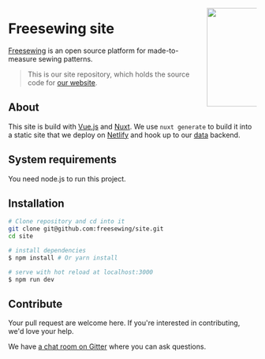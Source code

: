 <a href="https://freesewing.org/"><img src="https://freesewing.org/img/logo/logo-black.svg" align="right" width=200 style="max-width: 20%;" /></a>

# Freesewing site
[Freesewing](https://freesewing.org/) is an open source platform for made-to-measure sewing patterns.

> This is our site repository, which holds the source code for [our website](https://freesewing.org/).

## About

This site is build with [Vue.js](https://vuejs.org/) and [Nuxt](https://nuxtjs.org/).
We use `nuxt generate` to build it into a static site that we deploy on [Netlify](https://netlify.com) 
and hook up to our [data](https://github.com/freesewing/data) backend.

## System requirements

You need node.js to run this project.

## Installation

``` bash
# Clone repository and cd into it
git clone git@github.com:freesewing/site.git
cd site

# install dependencies
$ npm install # Or yarn install

# serve with hot reload at localhost:3000
$ npm run dev
```
## Contribute

Your pull request are welcome here. 
If you're interested in contributing, we'd love your help.

We have [a chat room on Gitter](https://gitter.im/freesewing/freesewing) where you can ask questions.
